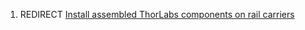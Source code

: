 1.  REDIRECT [Install assembled ThorLabs components on rail
    carriers](Install_assembled_ThorLabs_components_on_rail_carriers "wikilink")
